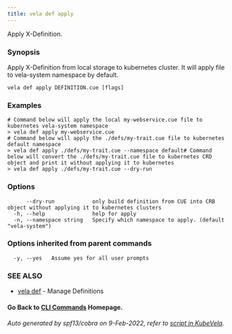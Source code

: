 ```yaml
---
title: vela def apply
---
```


Apply X-Definition.

### Synopsis

Apply X-Definition from local storage to kubernetes cluster. It will apply file to vela-system namespace by default.

```
vela def apply DEFINITION.cue [flags]
```

### Examples

```
# Command below will apply the local my-webservice.cue file to kubernetes vela-system namespace
> vela def apply my-webservice.cue
# Command below will apply the ./defs/my-trait.cue file to kubernetes default namespace
> vela def apply ./defs/my-trait.cue --namespace default# Command below will convert the ./defs/my-trait.cue file to kubernetes CRD object and print it without applying it to kubernetes
> vela def apply ./defs/my-trait.cue --dry-run
```

### Options

```
      --dry-run            only build definition from CUE into CRB object without applying it to kubernetes clusters
  -h, --help               help for apply
  -n, --namespace string   Specify which namespace to apply. (default "vela-system")
```

### Options inherited from parent commands

```
  -y, --yes   Assume yes for all user prompts
```

### SEE ALSO

* [vela def](vela_def)	 - Manage Definitions

#### Go Back to [CLI Commands](vela) Homepage.


###### Auto generated by spf13/cobra on 9-Feb-2022, refer to [script in KubeVela](https://github.com/oam-dev/kubevela/tree/master/hack/docgen).
